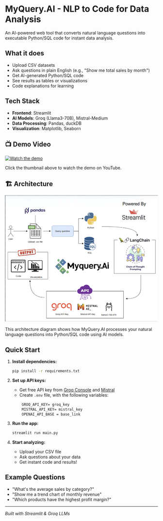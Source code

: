 # MyQuery.AI - NLP to Code for Data Analysis

An AI-powered web tool that converts natural language questions into executable Python/SQL code for instant data analysis.

## What it does
- Upload CSV datasets 
- Ask questions in plain English (e.g., "Show me total sales by month")
- Get AI-generated Python/SQL code
- See results as tables or visualizations
- Code explanations for learning

## Tech Stack
- **Frontend**: Streamlit
- **AI Models**: Groq (Llama3-70B), Mistral-Medium
- **Data Processing**: Pandas, duckDB
- **Visualization**: Matplotlib, Seaborn

## 📺 Demo Video

[![Watch the demo](https://img.youtube.com/vi/SZSf2Ct9ivQ/0.jpg)](https://youtu.be/SZSf2Ct9ivQ)

Click the thumbnail above to watch the demo on YouTube.

## 🏗️ Architecture

![App Architecture](assets/archictecture.png)

This architecture diagram shows how MyQuery.AI processes your natural language questions into Python/SQL code using AI models.


## Quick Start
1. **Install dependencies:**
   ```bash
   pip install -r requirements.txt
   ```

2. **Set up API keys:**
   - Get free API key from [Groq Console](https://console.groq.com/) and [Mistral](https://console.mistral.ai/build/agents)
   - Create `.env` file, with the following variables:
     ```
      GROQ_API_KEY= groq_key
      MISTRAL_API_KEY= mistral_key
      OPENAI_API_BASE = base_link
     ```

3. **Run the app:**
   ```bash
   streamlit run main.py
   ```

4. **Start analyzing:**
   - Upload your CSV file
   - Ask questions about your data
   - Get instant code and results!

## Example Questions
- "What's the average sales by category?"
- "Show me a trend chart of monthly revenue"
- "Which products have the highest profit margin?"

---
*Built with Streamlit & Groq LLMs*
